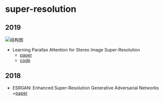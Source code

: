 # super-resolution
## 2019
![结构图](https://github.com/LongguangWang/PASSRnet/blob/master/Figs/Overview.png)
* Learning Parallax Attention for Stereo Image Super-Resolution
  + [paper](https://arxiv.org/abs/1903.05784)
  + [code](https://github.com/LongguangWang/PASSRnet)
## 2018
* ESRGAN: Enhanced Super-Resolution Generative Adversarial Networks
  +[paper](https://arxiv.org/abs/1809.00219)
  
